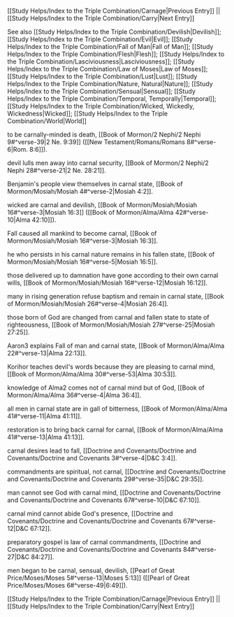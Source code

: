 [[Study Helps/Index to the Triple Combination/Carnage|Previous Entry]]  ||  [[Study Helps/Index to the Triple Combination/Carry|Next Entry]]

 See also [[Study Helps/Index to the Triple Combination/Devilish|Devilish]]; [[Study Helps/Index to the Triple Combination/Evil|Evil]]; [[Study Helps/Index to the Triple Combination/Fall of Man|Fall of Man]]; [[Study Helps/Index to the Triple Combination/Flesh|Flesh]]; [[Study Helps/Index to the Triple Combination/Lasciviousness|Lasciviousness]]; [[Study Helps/Index to the Triple Combination/Law of Moses|Law of Moses]]; [[Study Helps/Index to the Triple Combination/Lust|Lust]]; [[Study Helps/Index to the Triple Combination/Nature, Natural|Nature]]; [[Study Helps/Index to the Triple Combination/Sensual|Sensual]]; [[Study Helps/Index to the Triple Combination/Temporal, Temporally|Temporal]]; [[Study Helps/Index to the Triple Combination/Wicked, Wickedly, Wickedness|Wicked]]; [[Study Helps/Index to the Triple Combination/World|World]]

 to be carnally-minded is death, [[Book of Mormon/2 Nephi/2 Nephi 9#^verse-39|2 Ne. 9:39]] ([[New Testament/Romans/Romans 8#^verse-6|Rom. 8:6]]).

 devil lulls men away into carnal security, [[Book of Mormon/2 Nephi/2 Nephi 28#^verse-21|2 Ne. 28:21]].

 Benjamin's people view themselves in carnal state, [[Book of Mormon/Mosiah/Mosiah 4#^verse-2|Mosiah 4:2]].

 wicked are carnal and devilish, [[Book of Mormon/Mosiah/Mosiah 16#^verse-3|Mosiah 16:3]] ([[Book of Mormon/Alma/Alma 42#^verse-10|Alma 42:10]]).

 Fall caused all mankind to become carnal, [[Book of Mormon/Mosiah/Mosiah 16#^verse-3|Mosiah 16:3]].

 he who persists in his carnal nature remains in his fallen state, [[Book of Mormon/Mosiah/Mosiah 16#^verse-5|Mosiah 16:5]].

 those delivered up to damnation have gone according to their own carnal wills, [[Book of Mormon/Mosiah/Mosiah 16#^verse-12|Mosiah 16:12]].

 many in rising generation refuse baptism and remain in carnal state, [[Book of Mormon/Mosiah/Mosiah 26#^verse-4|Mosiah 26:4]].

 those born of God are changed from carnal and fallen state to state of righteousness, [[Book of Mormon/Mosiah/Mosiah 27#^verse-25|Mosiah 27:25]].

 Aaron3 explains Fall of man and carnal state, [[Book of Mormon/Alma/Alma 22#^verse-13|Alma 22:13]].

 Korihor teaches devil's words because they are pleasing to carnal mind, [[Book of Mormon/Alma/Alma 30#^verse-53|Alma 30:53]].

 knowledge of Alma2 comes not of carnal mind but of God, [[Book of Mormon/Alma/Alma 36#^verse-4|Alma 36:4]].

 all men in carnal state are in gall of bitterness, [[Book of Mormon/Alma/Alma 41#^verse-11|Alma 41:11]].

 restoration is to bring back carnal for carnal, [[Book of Mormon/Alma/Alma 41#^verse-13|Alma 41:13]].

 carnal desires lead to fall, [[Doctrine and Covenants/Doctrine and Covenants/Doctrine and Covenants 3#^verse-4|D&C 3:4]].

 commandments are spiritual, not carnal, [[Doctrine and Covenants/Doctrine and Covenants/Doctrine and Covenants 29#^verse-35|D&C 29:35]].

 man cannot see God with carnal mind, [[Doctrine and Covenants/Doctrine and Covenants/Doctrine and Covenants 67#^verse-10|D&C 67:10]].

 carnal mind cannot abide God's presence, [[Doctrine and Covenants/Doctrine and Covenants/Doctrine and Covenants 67#^verse-12|D&C 67:12]].

 preparatory gospel is law of carnal commandments, [[Doctrine and Covenants/Doctrine and Covenants/Doctrine and Covenants 84#^verse-27|D&C 84:27]].

 men began to be carnal, sensual, devilish, [[Pearl of Great Price/Moses/Moses 5#^verse-13|Moses 5:13]] ([[Pearl of Great Price/Moses/Moses 6#^verse-49|6:49]]).

[[Study Helps/Index to the Triple Combination/Carnage|Previous Entry]]  ||  [[Study Helps/Index to the Triple Combination/Carry|Next Entry]]